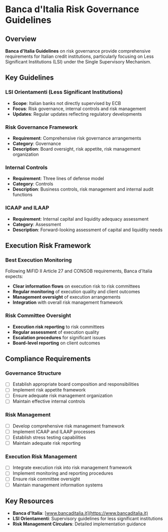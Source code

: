 # Banca d'Italia Risk Governance Guidelines

## Overview

**Banca d'Italia Guidelines** on risk governance provide comprehensive requirements for Italian credit institutions, particularly focusing on Less Significant Institutions (LSI) under the Single Supervisory Mechanism.

## Key Guidelines

### LSI Orientamenti (Less Significant Institutions)
- **Scope**: Italian banks not directly supervised by ECB
- **Focus**: Risk governance, internal controls and risk management
- **Updates**: Regular updates reflecting regulatory developments

### Risk Governance Framework
- **Requirement**: Comprehensive risk governance arrangements
- **Category**: Governance
- **Description**: Board oversight, risk appetite, risk management organization

### Internal Controls
- **Requirement**: Three lines of defense model
- **Category**: Controls
- **Description**: Business controls, risk management and internal audit functions

### ICAAP and ILAAP
- **Requirement**: Internal capital and liquidity adequacy assessment
- **Category**: Assessment
- **Description**: Forward-looking assessment of capital and liquidity needs

## Execution Risk Framework

### Best Execution Monitoring
Following MiFID II Article 27 and CONSOB requirements, Banca d'Italia expects:
- **Clear information flows** on execution risk to risk committees
- **Regular monitoring** of execution quality and client outcomes
- **Management oversight** of execution arrangements
- **Integration** with overall risk management framework

### Risk Committee Oversight
- **Execution risk reporting** to risk committees
- **Regular assessment** of execution quality
- **Escalation procedures** for significant issues
- **Board-level reporting** on client outcomes

## Compliance Requirements

### Governance Structure
- [ ] Establish appropriate board composition and responsibilities
- [ ] Implement risk appetite framework
- [ ] Ensure adequate risk management organization
- [ ] Maintain effective internal controls

### Risk Management
- [ ] Develop comprehensive risk management framework
- [ ] Implement ICAAP and ILAAP processes
- [ ] Establish stress testing capabilities
- [ ] Maintain adequate risk reporting

### Execution Risk Management
- [ ] Integrate execution risk into risk management framework
- [ ] Implement monitoring and reporting procedures
- [ ] Ensure risk committee oversight
- [ ] Maintain management information systems

## Key Resources

- **Banca d'Italia**: [www.bancaditalia.it](https://www.bancaditalia.it)
- **LSI Orientamenti**: Supervisory guidelines for less significant institutions
- **Risk Management Circulars**: Detailed implementation guidance